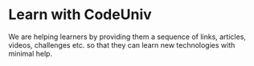 # Learn with CodeUniv

We are helping learners by providing them a sequence of links, articles, videos, challenges etc. so that they can learn new technologies with minimal help.
